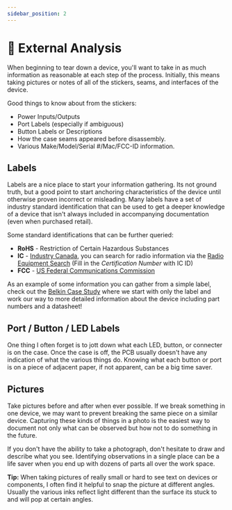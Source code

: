```yaml
---
sidebar_position: 2
---
```


# 👀 External Analysis

When beginning to tear down a device, you'll want to take in as much information as reasonable at each step of the process. Initially, this means taking pictures or notes of all of the stickers, seams, and interfaces of the device.

Good things to know about from the stickers:

- Power Inputs/Outputs
- Port Labels (especially if ambiguous)
- Button Labels or Descriptions
- How the case seams appeared before disassembly.
- Various Make/Model/Serial #/Mac/FCC-ID information.

## Labels

Labels are a nice place to start your information gathering. Its not ground truth, but a good point to start anchoring characteristics of the device until otherwise proven incorrect or misleading. Many labels have a set of industry standard identification that can be used to get a deeper knowledge of a device that isn't always included in accompanying documentation (even when purchased retail).

Some standard identifications that can be further queried:

- **RoHS** - Restriction of Certain Hazardous Substances
- **IC** - [Industry Canada](https://www.ic.gc.ca/eic/site/icgc.nsf/eng/home), you can search for radio information via the [Radio Equipment Search](https://sms-sgs.ic.gc.ca/equipmentSearch/searchRadioEquipments?execution=e1s1&lang=en) (Fill in the _Certification Number_ with IC ID)
- **FCC** - [US Federal Communications Commission](https://www.fcc.gov/)

As an example of some information you can gather from a simple label, check out the [Belkin Case Study](./ExampleExternalAnalysis) where we start with only the label and work our way to more detailed information about the device including part numbers and a datasheet!

## Port / Button / LED Labels

One thing I often forget is to jott down what each LED, button, or connecter is on the case. Once the case is off, the PCB usually doesn't have any indication of what the various things do. Knowing what each button or port is on a piece of adjacent paper, if not apparent, can be a big time saver.

## Pictures

Take pictures before and after when ever possible. If we break something in one device, we may want to prevent breaking the same piece on a similar device. Capturing these kinds of things in a photo is the easiest way to document not only what can be observed but how not to do something in the future.

If you don't have the ability to take a photograph, don't hesitate to draw and describe what you see. Identifying observations in a single place can be a life saver when you end up with dozens of parts all over the work space.

**Tip:** When taking pictures of really small or hard to see text on devices or components, I often find it helpful to snap the picture at different angles. Usually the various inks reflect light different than the surface its stuck to and will pop at certain angles.
